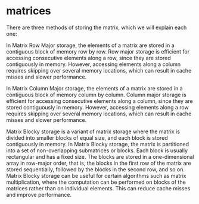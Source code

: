 # matrices
There are three methods of storing the matrix, which we will explain each one:

In Matrix Row Major storage, the elements of a matrix are stored in a contiguous block of memory row by row.
Row major storage is efficient for accessing consecutive elements along a row, since they are stored contiguously in memory. However, accessing elements along a column requires skipping over several memory locations, which can result in cache misses and slower performance.

In Matrix Column Major storage, the elements of a matrix are stored in a contiguous block of memory column by column.
Column major storage is efficient for accessing consecutive elements along a column, since they are stored contiguously in memory. However, accessing elements along a row requires skipping over several memory locations, which can result in cache misses and slower performance.

Matrix Blocky storage is a variant of matrix storage where the matrix is divided into smaller blocks of equal size, and each block is stored contiguously in memory.
In Matrix Blocky storage, the matrix is partitioned into a set of non-overlapping submatrices or blocks. Each block is usually rectangular and has a fixed size. The blocks are stored in a one-dimensional array in row-major order, that is, the blocks in the first row of the matrix are stored sequentially, followed by the blocks in the second row, and so on.
Matrix Blocky storage can be useful for certain algorithms such as matrix multiplication, where the computation can be performed on blocks of the matrices rather than on individual elements. This can reduce cache misses and improve performance.
